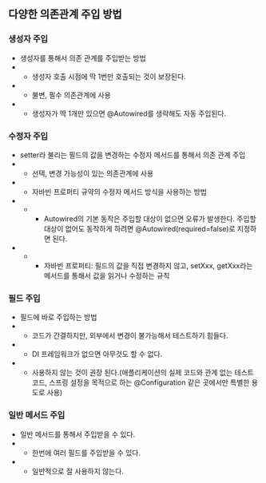 ## 다양한 의존관계 주입 방법
### 생성자 주입
* 생성자를 통해서 의존 관계를 주입받는 방법
* * 생성자 호출 시점에 딱 1번만 호출되는 것이 보장된다.
* * 불변, 필수 의존관계에 사용
* * 생성자가 딱 1개만 있으면 @Autowired를 생략해도 자동 주입된다.

### 수정자 주입
* setter라 불리는 필드의 값을 변경하는 수정자 메서드를 통해서 의존 관계 주입
* * 선택, 변경 가능성이 있는 의존관계에 사용
* * 자바빈 프로퍼티 규약의 수정자 메서드 방식을 사용하는 방법
* * * Autowired의 기본 동작은 주입할 대상이 없으면 오류가 발생한다. 주입할 대상이 없어도 동작하게 하려면 @Autowired(required=false)로 지정하면 된다.
* * * 자바빈 프로퍼티: 필드의 값을 직접 변경하지 않고, setXxx, getXxx라는 메서드를 통해서 값을 읽거나 수정하는 규칙

### 필드 주입
* 필드에 바로 주입하는 방법
* * 코드가 간결하지만, 외부에서 변경이 불가능해서 테스트하기 힘들다.
* * DI 프레임워크가 없으면 아무것도 할 수 없다.
* * 사용하지 않는 것이 권장 된다.(애플리케이션의 실제 코드와 관계 없는 테스트코드, 스프링 설정을 목적으로 하는 @Configuration 같은 곳에서만 특별한 용도로 사용)

### 일반 메서드 주입
* 일반 메서드를 통해서 주입받을 수 있다.
* * 한번에 여러 필드를 주입받을 수 있다.
* * 일반적으로 잘 사용하지 않는다.